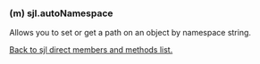 ### (m) sjl.autoNamespace

Allows you to set or get a path on an object by namespace string.

[Back to sjl direct members and methods list.](#sjl-direct-members-and-methods)
